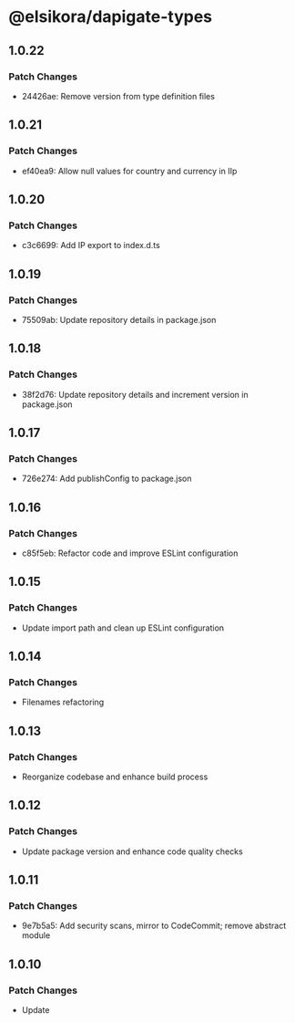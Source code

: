 # @elsikora/dapigate-types

## 1.0.22

### Patch Changes

- 24426ae: Remove version from type definition files

## 1.0.21

### Patch Changes

- ef40ea9: Allow null values for country and currency in IIp

## 1.0.20

### Patch Changes

- c3c6699: Add IP export to index.d.ts

## 1.0.19

### Patch Changes

- 75509ab: Update repository details in package.json

## 1.0.18

### Patch Changes

- 38f2d76: Update repository details and increment version in package.json

## 1.0.17

### Patch Changes

- 726e274: Add publishConfig to package.json

## 1.0.16

### Patch Changes

- c85f5eb: Refactor code and improve ESLint configuration

## 1.0.15

### Patch Changes

- Update import path and clean up ESLint configuration

## 1.0.14

### Patch Changes

- Filenames refactoring

## 1.0.13

### Patch Changes

- Reorganize codebase and enhance build process

## 1.0.12

### Patch Changes

- Update package version and enhance code quality checks

## 1.0.11

### Patch Changes

- 9e7b5a5: Add security scans, mirror to CodeCommit; remove abstract module

## 1.0.10

### Patch Changes

- Update
